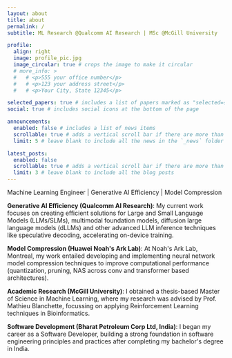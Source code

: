```yaml
---
layout: about
title: about
permalink: /
subtitle: ML Research @Qualcomm AI Research | MSc @McGill University

profile:
  align: right
  image: profile_pic.jpg
  image_circular: true # crops the image to make it circular
  # more_info: >
  #   # <p>555 your office number</p>
  #   # <p>123 your address street</p>
  #   # <p>Your City, State 12345</p>

selected_papers: true # includes a list of papers marked as "selected={true}"
social: true # includes social icons at the bottom of the page

announcements:
  enabled: false # includes a list of news items
  scrollable: true # adds a vertical scroll bar if there are more than 3 news items
  limit: 5 # leave blank to include all the news in the `_news` folder

latest_posts:
  enabled: false
  scrollable: true # adds a vertical scroll bar if there are more than 3 new posts items
  limit: 3 # leave blank to include all the blog posts
---
```


Machine Learning Engineer | Generative AI Efficiency | Model Compression  



**Generative AI Efficiency (Qualcomm AI Research)**: My current work focuses on creating efficient solutions for Large and Small Language Models (LLMs/SLMs), multimodal foundation models, diffusion large language models (dLLMs) and other advanced LLM inference techniques like speculative decoding, accelerating on-device training.

**Model Compression (Huawei Noah's Ark Lab)**: At Noah's Ark Lab, Montreal, my work entailed developing and implementing neural network model compression techniques to improve computational performance (quantization, pruning, NAS across conv and transformer based architectures).

**Academic Research (McGill University)**: I obtained a thesis-based Master of Science in Machine Learning, where my research was advised by Prof. Mathieu Blanchette, focussing on applying Reinforcement Learning techniques in Bioinformatics.

**Software Development (Bharat Petroleum Corp Ltd, India)**: I began my career as a Software Developer, building a strong foundation in software engineering principles and practices after completing my bachelor's degree in India.